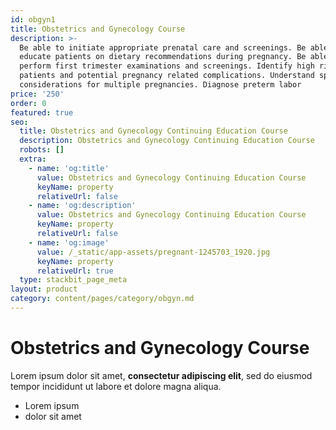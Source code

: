 ```yaml
---
id: obgyn1
title: Obstetrics and Gynecology Course
description: >-
  Be able to initiate appropriate prenatal care and screenings. Be able to
  educate patients on dietary recommendations during pregnancy. Be able to
  perform first trimester examinations and screenings. Identify high risk
  patients and potential pregnancy related complications. Understand specific
  considerations for multiple pregnancies. Diagnose preterm labor
price: '250'
order: 0
featured: true
seo:
  title: Obstetrics and Gynecology Continuing Education Course
  description: Obstetrics and Gynecology Continuing Education Course
  robots: []
  extra:
    - name: 'og:title'
      value: Obstetrics and Gynecology Continuing Education Course
      keyName: property
      relativeUrl: false
    - name: 'og:description'
      value: Obstetrics and Gynecology Continuing Education Course
      keyName: property
      relativeUrl: false
    - name: 'og:image'
      value: /_static/app-assets/pregnant-1245703_1920.jpg
      keyName: property
      relativeUrl: true
  type: stackbit_page_meta
layout: product
category: content/pages/category/obgyn.md
---
```

##

# Obstetrics and Gynecology Course



Lorem ipsum dolor sit amet, **consectetur adipiscing elit**, sed do eiusmod tempor incididunt ut labore et dolore magna aliqua.

*   Lorem ipsum
*   dolor sit amet
